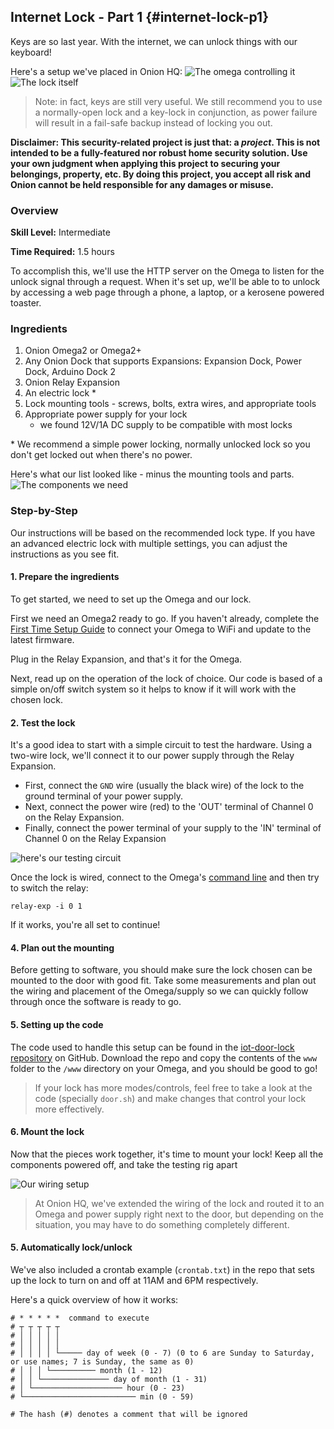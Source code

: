 ## Internet Lock - Part 1 {#internet-lock-p1}

Keys are so last year. With the internet, we can unlock things with our keyboard!


Here's a setup we've placed in Onion HQ:
![The omega controlling it](./img/door-lock-p1-1.jpg)
![The lock itself](./img/door-lock-p1-2.jpg)

>Note: in fact, keys are still very useful. We still recommend you to use a normally-open lock and a key-lock in conjunction, as power failure will result in a fail-safe backup instead of locking you out.

<!-- DONE: Disclaimer about security and how this is a project, not a full-blown home security solution. Use your own judgement on applying this project to securing your belongings, residence, etc. User accepts all risk and Onion cannot be held responsible. -->

**Disclaimer: This security-related project is just that: a *project*. This is not intended to be a fully-featured nor robust home security solution. Use your own judgment when applying this project to securing your belongings, property, etc. By doing this project, you accept all risk and Onion cannot be held responsible for any damages or misuse.**

### Overview

**Skill Level:** Intermediate

**Time Required:** 1.5 hours

<!-- // go into some detail here about how we're going to be implementing the project //	eg. which programming language we'll be using, APIs //	include links to any api or module references -->

To accomplish this, we'll use the HTTP server on the Omega to listen for the unlock signal through a request. When it's set up, we'll be able to to unlock by accessing a web page through a phone, a laptop, or a kerosene powered toaster.


### Ingredients

<!-- // a numbered list of all physical items used to make this project -->
<!-- //	all items should be linked to a place online where they can be bought -->
<!-- //	the Onion items should be linked to their corresponding Onion store page -->

1. Onion Omega2 or Omega2+
1. Any Onion Dock that supports Expansions: Expansion Dock, Power Dock, Arduino Dock 2
1. Onion Relay Expansion
1. An electric lock *
1. Lock mounting tools - screws, bolts, extra wires, and appropriate tools
1. Appropriate power supply for your lock
    * we found 12V/1A DC supply to be compatible with most locks

\* We recommend a simple power locking, normally unlocked lock so you don't get locked out when there's no power.

<!-- // DONE: picture of ingredients all together -->

Here's what our list looked like - minus the mounting tools and parts.
![The components we need](./img/door-lock-p1-ingredients.jpg)

### Step-by-Step

Our instructions will be based on the recommended lock type. If you have an advanced electric lock with multiple settings, you can adjust the instructions as you see fit.

<!-- // each step should be simple -->

#### 1. Prepare the ingredients

To get started, we need to set up the Omega and our lock.

First we need an Omega2 ready to go. If you haven't already, complete the [First Time Setup Guide](https://docs.onion.io/omega2-docs/first-time-setup.html) to connect your Omega to WiFi and update to the latest firmware.

Plug in the Relay Expansion, and that's it for the Omega.

Next, read up on the operation of the lock of choice. Our code is based of a simple on/off switch system so it helps to know if it will work with the chosen lock.

#### 2. Test the lock

It's a good idea to start with a simple circuit to test the hardware. Using a two-wire lock, we'll connect it to our power supply through the Relay Expansion.

* First, connect the `GND` wire (usually the black wire) of the lock to the ground terminal of your power supply.
* Next, connect the power wire (red) to the 'OUT' terminal of Channel 0 on the Relay Expansion.
* Finally, connect the power terminal of your supply to the 'IN' terminal of Channel 0 on the Relay Expansion

<!-- // DONE: lock+relay+omega picture -->
![here's our testing circuit](./img/door-lock-p1-test-circuit.jpg)


Once the lock is wired, connect to the Omega's [command line](https://docs.onion.io/omega2-docs/connecting-to-the-omega-terminal.html#connecting-to-the-omega-terminal) and then try to switch the relay:

```
relay-exp -i 0 1
```

If it works, you're all set to continue!

#### 4. Plan out the mounting

Before getting to software, you should make sure the lock chosen can be mounted to the door with good fit. Take some measurements and plan out the wiring and placement of the Omega/supply so we can quickly follow through once the software is ready to go.


#### 5. Setting up the code

The code used to handle this setup can be found in the [iot-door-lock repository](https://github.com/OnionIoT/iot-door-lock) on GitHub. Download the repo and copy the contents of the `www` folder to the `/www` directory on your Omega, and you should be good to go!

>If your lock has more modes/controls, feel free to take a look at the code (specially `door.sh`) and make changes that control your lock more effectively.

#### 6. Mount the lock

Now that the pieces work together, it's time to mount your lock! Keep all the components powered off, and take the testing rig apart

<!-- // DONE: example picture of mounting a lock -->
![Our wiring setup](./img/door-lock-p1-mounted.jpg)

>At Onion HQ, we've extended the wiring of the lock and routed it to an Omega and power supply right next to the door, but depending on the situation, you may have to do something completely different.

#### 5. Automatically lock/unlock

We've also included a crontab example (`crontab.txt`) in the repo that sets up the lock to turn on and off at 11AM and 6PM respectively.

Here's a quick overview of how it works:

```
# * * * * *  command to execute
# ┬ ┬ ┬ ┬ ┬
# │ │ │ │ │
# │ │ │ │ │
# │ │ │ │ └───── day of week (0 - 7) (0 to 6 are Sunday to Saturday, or use names; 7 is Sunday, the same as 0)
# │ │ │ └────────── month (1 - 12)
# │ │ └─────────────── day of month (1 - 31)
# │ └──────────────────── hour (0 - 23)
# └───────────────────────── min (0 - 59)

# The hash (#) denotes a comment that will be ignored
```


<!-- ### Bonus Points! -->

<!-- // one or two paragraphs (max) about something cool we did in the code -->
<!-- //	just give a brief description/overview and provide links to where they can learn more (Onion Docs, online resources, etc) -->

<!-- // TODO: Bonus points -->
